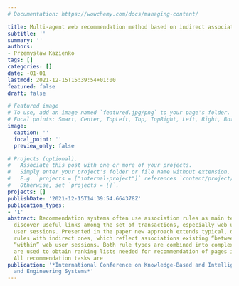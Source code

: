 ```yaml
---
# Documentation: https://wowchemy.com/docs/managing-content/

title: Multi-agent web recommendation method based on indirect association rules
subtitle: ''
summary: ''
authors:
- Przemysław Kazienko
tags: []
categories: []
date: -01-01
lastmod: 2021-12-15T15:39:54+01:00
featured: false
draft: false

# Featured image
# To use, add an image named `featured.jpg/png` to your page's folder.
# Focal points: Smart, Center, TopLeft, Top, TopRight, Left, Right, BottomLeft, Bottom, BottomRight.
image:
  caption: ''
  focal_point: ''
  preview_only: false

# Projects (optional).
#   Associate this post with one or more of your projects.
#   Simply enter your project's folder or file name without extension.
#   E.g. `projects = ["internal-project"]` references `content/project/deep-learning/index.md`.
#   Otherwise, set `projects = []`.
projects: []
publishDate: '2021-12-15T14:39:54.664378Z'
publication_types:
- '1'
abstract: Recommendation systems often use association rules as main technique to
  discover useful links among the set of transactions, especially web usage data–historical
  user sessions. Presented in the paper new approach extends typical, direct association
  rules with indirect ones, which reflect associations existing “between” rather than
  “within” web user sessions. Both rule types are combined into complex rules which
  are used to obtain ranking lists needed for recommendation of pages in the web site.
  All recommendation tasks are
publication: '*International Conference on Knowledge-Based and Intelligent Information
  and Engineering Systems*'
---
```

